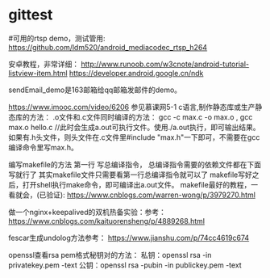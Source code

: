 # gittest
#可用的rtsp demo，测试管用:
https://github.com/ldm520/android_mediacodec_rtsp_h264

安卓教程，非常详细：
http://www.runoob.com/w3cnote/android-tutorial-listview-item.html
https://developer.android.google.cn/ndk

sendEmail_demo是163邮箱给qq邮箱发邮件的demo。

https://www.imooc.com/video/6206 参见慕课网5-1
c语言,制作静态库或生产静态库的方法：
.o文件和.c文件同时编译的方法：
gcc -c max.c -o max.o ,
gcc max.o hello.c //此时会生成a.out可执行文件。使用./a.out执行，即可输出结果。
如果有.h头文件，则头文件在.c文件里#include "max.h"一下即可，不需要在gcc编译命令里写max.h。

编写makefile的方法
第一行 写总编译指令，
总编译指令需要的依赖文件都在下面写就行了
其实makefile文件只需要看第一行总编译指令就可以了
makefile写好之后，打开shell执行make命令，即可编译出a.out文件。
makefile最好的教程，一看就会，(已验证):
https://www.cnblogs.com/warren-wong/p/3979270.html

做一个nginx+keepalived的双机热备实验：参考：
https://www.cnblogs.com/kaituorensheng/p/4889268.html

fescar生成undolog方法参考：
https://www.jianshu.com/p/74cc4619c674

openssl查看rsa pem格式秘钥对的方法：
私钥：openssl rsa -in privatekey.pem -text
公钥：openssl rsa -pubin -in publickey.pem -text
